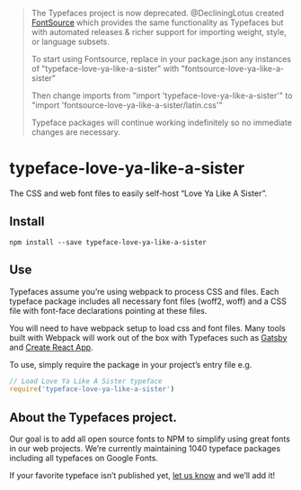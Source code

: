 >The Typefaces project is now deprecated. @DecliningLotus created
[FontSource](https://github.com/fontsource/fontsource) which provides the
same functionality as Typefaces but with automated releases & richer
support for importing weight, style, or language subsets.
>
>To start using Fontsource, replace in your package.json any instances of
"typeface-love-ya-like-a-sister" with "fontsource-love-ya-like-a-sister"
>
> Then change imports from "import 'typeface-love-ya-like-a-sister'" to "import 'fontsource-love-ya-like-a-sister/latin.css'"
>
>Typeface packages will continue working indefinitely so no immediate
>changes are necessary.

# typeface-love-ya-like-a-sister

The CSS and web font files to easily self-host “Love Ya Like A Sister”.

## Install

`npm install --save typeface-love-ya-like-a-sister`

## Use

Typefaces assume you’re using webpack to process CSS and files. Each typeface
package includes all necessary font files (woff2, woff) and a CSS file with
font-face declarations pointing at these files.

You will need to have webpack setup to load css and font files. Many tools built
with Webpack will work out of the box with Typefaces such as [Gatsby](https://github.com/gatsbyjs/gatsby)
and [Create React App](https://github.com/facebookincubator/create-react-app).

To use, simply require the package in your project’s entry file e.g.

```javascript
// Load Love Ya Like A Sister typeface
require('typeface-love-ya-like-a-sister')
```

## About the Typefaces project.

Our goal is to add all open source fonts to NPM to simplify using great fonts in
our web projects. We’re currently maintaining 1040 typeface packages
including all typefaces on Google Fonts.

If your favorite typeface isn’t published yet, [let us know](https://github.com/KyleAMathews/typefaces)
and we’ll add it!
